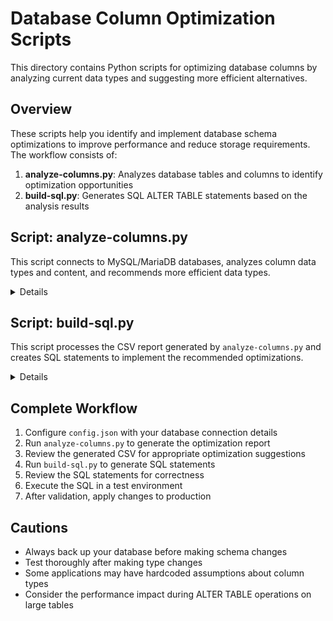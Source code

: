 # Database Column Optimization Scripts

This directory contains Python scripts for optimizing database columns by analyzing current data types and suggesting more efficient alternatives.

## Overview

These scripts help you identify and implement database schema optimizations to improve performance and reduce storage requirements. The workflow consists of:

1. **analyze-columns.py**: Analyzes database tables and columns to identify optimization opportunities
2. **build-sql.py**: Generates SQL ALTER TABLE statements based on the analysis results

## Script: analyze-columns.py

This script connects to MySQL/MariaDB databases, analyzes column data types and content, and recommends more efficient data types.

<details>
<summary>Details</summary>

### Features

- Analyzes multiple databases in parallel
- Detects oversized column types based on actual data content
- Supports various data types (VARCHAR, INT, TEXT, etc.)
- Generates detailed CSV reports with optimization recommendations
- Creates a summary report with statistics

### Requirements

- Python 3.6+
- PyMySQL library (`pip install pymysql`)
- Access to MySQL/MariaDB databases (local socket or network)

### Configuration

Create a `config.json` file with the following parameters:

```json
{
  "host": "localhost",
  "user": "username",
  "password": "password",
  "central_db": "main_database",
  "tenant_db_pattern": "tenant_%",
  "max_workers": 5,
  "log_level": "INFO",
  "output_file": "schema_optimization_report.csv"
}
```

### Usage

Run the script with:

```sh
python analyze-columns.py
```

### Output

The script generates two files:
- `schema_optimization_report.csv` - Detailed analysis of each column
- `schema_optimization_report_summary.txt` - Summary statistics of findings

</details>

## Script: build-sql.py

This script processes the CSV report generated by `analyze-columns.py` and creates SQL statements to implement the recommended optimizations.

<details>
<summary>Details</summary>

### Features

- Parses CSV reports with column optimization recommendations
- Generates properly formatted ALTER TABLE statements
- Includes comments with current and recommended types
- Creates a single SQL file with all optimization statements

### Usage

1. First, generate the CSV report using `analyze-columns.py`
2. Run this script to generate SQL statements:

```sh
python build-sql.py
```

By default, the script:
- Reads from `schema_optimization_report.csv`
- Outputs to `schema_optimization_queries.sql`

### Output Example

The generated SQL will look like:

```sql
ALTER TABLE mydatabase.users MODIFY COLUMN name VARCHAR(50);
ALTER TABLE mydatabase.orders MODIFY COLUMN status CHAR(8);
```

### Important Notes

- Always review generated SQL statements before execution
- Test changes in a non-production environment first
- Consider application compatibility with data type changes
- Take database backups before applying schema changes

</details>

## Complete Workflow

1. Configure `config.json` with your database connection details
2. Run `analyze-columns.py` to generate the optimization report
3. Review the generated CSV for appropriate optimization suggestions
4. Run `build-sql.py` to generate SQL statements
5. Review the SQL statements for correctness
6. Execute the SQL in a test environment
7. After validation, apply changes to production

## Cautions

- Always back up your database before making schema changes
- Test thoroughly after making type changes
- Some applications may have hardcoded assumptions about column types
- Consider the performance impact during ALTER TABLE operations on large tables
